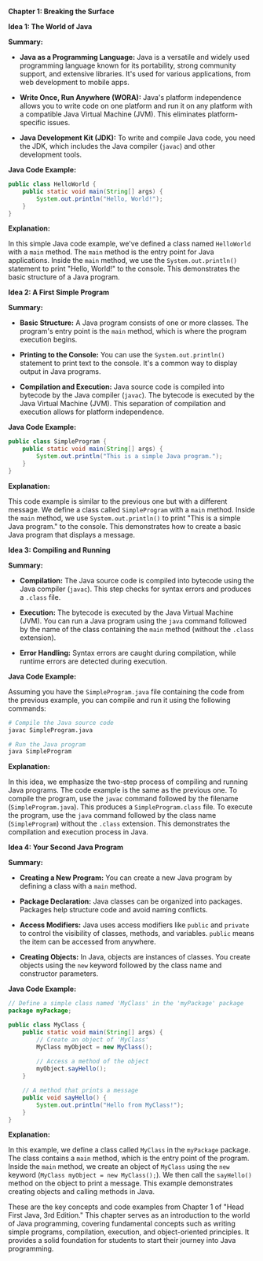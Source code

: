 **Chapter 1: Breaking the Surface**

**Idea 1: The World of Java**

**Summary:**

- **Java as a Programming Language:** Java is a versatile and widely used programming language known for its portability, strong community support, and extensive libraries. It's used for various applications, from web development to mobile apps.

- **Write Once, Run Anywhere (WORA):** Java's platform independence allows you to write code on one platform and run it on any platform with a compatible Java Virtual Machine (JVM). This eliminates platform-specific issues.

- **Java Development Kit (JDK):** To write and compile Java code, you need the JDK, which includes the Java compiler (`javac`) and other development tools.

**Java Code Example:**

```java
public class HelloWorld {
    public static void main(String[] args) {
        System.out.println("Hello, World!");
    }
}
```

**Explanation:**

In this simple Java code example, we've defined a class named `HelloWorld` with a `main` method. The `main` method is the entry point for Java applications. Inside the `main` method, we use the `System.out.println()` statement to print "Hello, World!" to the console. This demonstrates the basic structure of a Java program.

**Idea 2: A First Simple Program**

**Summary:**

- **Basic Structure:** A Java program consists of one or more classes. The program's entry point is the `main` method, which is where the program execution begins.

- **Printing to the Console:** You can use the `System.out.println()` statement to print text to the console. It's a common way to display output in Java programs.

- **Compilation and Execution:** Java source code is compiled into bytecode by the Java compiler (`javac`). The bytecode is executed by the Java Virtual Machine (JVM). This separation of compilation and execution allows for platform independence.

**Java Code Example:**

```java
public class SimpleProgram {
    public static void main(String[] args) {
        System.out.println("This is a simple Java program.");
    }
}
```

**Explanation:**

This code example is similar to the previous one but with a different message. We define a class called `SimpleProgram` with a `main` method. Inside the `main` method, we use `System.out.println()` to print "This is a simple Java program." to the console. This demonstrates how to create a basic Java program that displays a message.

**Idea 3: Compiling and Running**

**Summary:**

- **Compilation:** The Java source code is compiled into bytecode using the Java compiler (`javac`). This step checks for syntax errors and produces a `.class` file.

- **Execution:** The bytecode is executed by the Java Virtual Machine (JVM). You can run a Java program using the `java` command followed by the name of the class containing the `main` method (without the `.class` extension).

- **Error Handling:** Syntax errors are caught during compilation, while runtime errors are detected during execution.

**Java Code Example:**

Assuming you have the `SimpleProgram.java` file containing the code from the previous example, you can compile and run it using the following commands:

```bash
# Compile the Java source code
javac SimpleProgram.java

# Run the Java program
java SimpleProgram
```

**Explanation:**

In this idea, we emphasize the two-step process of compiling and running Java programs. The code example is the same as the previous one. To compile the program, use the `javac` command followed by the filename (`SimpleProgram.java`). This produces a `SimpleProgram.class` file. To execute the program, use the `java` command followed by the class name (`SimpleProgram`) without the `.class` extension. This demonstrates the compilation and execution process in Java.

**Idea 4: Your Second Java Program**

**Summary:**

- **Creating a New Program:** You can create a new Java program by defining a class with a `main` method.

- **Package Declaration:** Java classes can be organized into packages. Packages help structure code and avoid naming conflicts.

- **Access Modifiers:** Java uses access modifiers like `public` and `private` to control the visibility of classes, methods, and variables. `public` means the item can be accessed from anywhere.

- **Creating Objects:** In Java, objects are instances of classes. You create objects using the `new` keyword followed by the class name and constructor parameters.

**Java Code Example:**

```java
// Define a simple class named 'MyClass' in the 'myPackage' package
package myPackage;

public class MyClass {
    public static void main(String[] args) {
        // Create an object of 'MyClass'
        MyClass myObject = new MyClass();
        
        // Access a method of the object
        myObject.sayHello();
    }

    // A method that prints a message
    public void sayHello() {
        System.out.println("Hello from MyClass!");
    }
}
```

**Explanation:**

In this example, we define a class called `MyClass` in the `myPackage` package. The class contains a `main` method, which is the entry point of the program. Inside the `main` method, we create an object of `MyClass` using the `new` keyword (`MyClass myObject = new MyClass();`). We then call the `sayHello()` method on the object to print a message. This example demonstrates creating objects and calling methods in Java.

These are the key concepts and code examples from Chapter 1 of "Head First Java, 3rd Edition." This chapter serves as an introduction to the world of Java programming, covering fundamental concepts such as writing simple programs, compilation, execution, and object-oriented principles. It provides a solid foundation for students to start their journey into Java programming.
